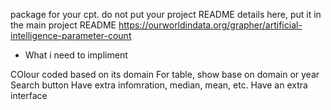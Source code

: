 package for your cpt. do not put your project README details here, put it in the main project README
https://ourworldindata.org/grapher/artificial-intelligence-parameter-count

- What i need to impliment

COlour coded based on its domain
For table, show base on domain or year
Search button
Have extra infomration, median, mean, etc.
Have an extra interface
